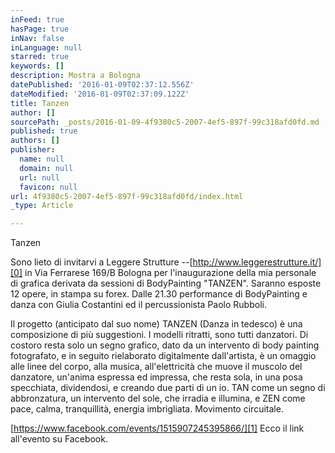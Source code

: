 ```yaml
---
inFeed: true
hasPage: true
inNav: false
inLanguage: null
starred: true
keywords: []
description: Mostra a Bologna
datePublished: '2016-01-09T02:37:12.556Z'
dateModified: '2016-01-09T02:37:09.122Z'
title: Tanzen
author: []
sourcePath: _posts/2016-01-09-4f9380c5-2007-4ef5-897f-99c318afd0fd.md
published: true
authors: []
publisher:
  name: null
  domain: null
  url: null
  favicon: null
url: 4f9380c5-2007-4ef5-897f-99c318afd0fd/index.html
_type: Article

---
```

Tanzen 

Sono lieto di invitarvi a Leggere Strutture --[http://www.leggerestrutture.it/][0] in Via Ferrarese 169/B Bologna per l'inaugurazione della mia personale di grafica derivata da sessioni di BodyPainting "TANZEN". Saranno esposte 12 opere, in stampa su forex. Dalle 21.30 performance di BodyPainting e danza con Giulia Costantini ed il percussionista Paolo Rubboli.

Il progetto (anticipato dal suo nome) TANZEN (Danza in tedesco) è una composizione di più suggestioni. I modelli ritratti, sono tutti danzatori. Di costoro resta solo un segno grafico, dato da un intervento di body painting fotografato, e in seguito rielaborato digitalmente dall'artista, è un omaggio alle linee del corpo, alla musica, all'elettricità che muove il muscolo del danzatore, un'anima espressa ed impressa, che resta sola, in una posa specchiata, dividendosi, e creando due parti di un io. TAN come un segno di abbronzatura, un intervento del sole, che irradia e illumina, e ZEN come pace, calma, tranquillità, energia imbrigliata. Movimento circuitale.

[https://www.facebook.com/events/1515907245395866/][1] Ecco il link all'evento su Facebook.

[0]: http://www.leggerestrutture.it/
[1]: https://www.facebook.com/events/1515907245395866/